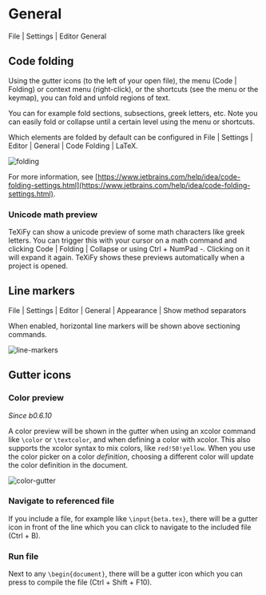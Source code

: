 # General

<tldr>
<p>
<ui-path>File | Settings | Editor General</ui-path>
</p>
</tldr>

## Code folding

Using the gutter icons (to the left of your open file), the menu (<ui-path>Code | Folding</ui-path>) or context menu (right-click), or the shortcuts (see the menu or the keymap), you can fold and unfold regions of text.

You can for example fold sections, subsections, greek letters, etc.
Note you can easily fold or collapse until a certain level using the menu or shortcuts.

Which elements are folded by default can be configured in <ui-path>File | Settings | Editor | General | Code Folding | LaTeX</ui-path>.

![folding](folding.png)

For more information, see [https://www.jetbrains.com/help/idea/code-folding-settings.html](https://www.jetbrains.com/help/idea/code-folding-settings.html).

### Unicode math preview

TeXiFy can show a unicode preview of some math characters like greek letters.
You can trigger this with your cursor on a math command and clicking <ui-path>Code | Folding | Collapse</ui-path> or using <shortcut>Ctrl + NumPad -</shortcut>.
Clicking on it will expand it again.
TeXiFy shows these previews automatically when a project is opened.

## Line markers

<ui-path>File | Settings | Editor | General | Appearance | Show method separators</ui-path>

When enabled, horizontal line markers will be shown above sectioning commands.

![line-markers](line-markers.png)

## Gutter icons

### Color preview

_Since b0.6.10_

A color preview will be shown in the gutter when using an xcolor command like `\color` or `\textcolor`, and when defining a color with xcolor.
This also supports the xcolor syntax to mix colors, like `red!50!yellow`.
When you use the color picker on a color _definition_, choosing a different color will update the color definition in the document.

![color-gutter](color-gutter.png)

### Navigate to referenced file

If you include a file, for example like `\input{beta.tex}`, there will be a gutter icon in front of the line which you can click to navigate to the included file (<shortcut>Ctrl + B</shortcut>).

### Run file

Next to any `\begin{document}`, there will be a gutter icon which you can press to compile the file (<shortcut>Ctrl + Shift + F10</shortcut>).